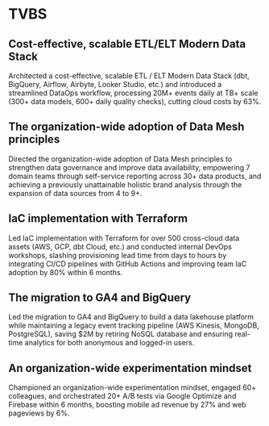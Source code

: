 # TVBS




## Cost-effective, scalable ETL/ELT Modern Data Stack
Architected a cost-effective, scalable ETL / ELT Modern Data Stack (dbt, BigQuery, Airflow, Airbyte, Looker Studio, etc.) and introduced a streamlined DataOps workflow, processing 20M+ events daily at TB+ scale (300+ data models, 600+ daily quality checks), cutting cloud costs by 63%.


## The organization-wide adoption of Data Mesh principles
Directed the organization-wide adoption of Data Mesh principles to strengthen data governance and improve data availability, empowering 7 domain teams through self-service reporting across 30+ data products, and achieving a previously unattainable holistic brand analysis through the expansion of data sources from 4 to 9+.


## IaC implementation with Terraform
Led IaC implementation with Terraform for over 500 cross-cloud data assets (AWS, GCP, dbt Cloud, etc.) and conducted internal DevOps workshops, slashing provisioning lead time from days to hours by integrating CI/CD pipelines with GitHub Actions and improving team IaC adoption by 80% within 6 months.


## The migration to GA4 and BigQuery
Led the migration to GA4 and BigQuery to build a data lakehouse platform while maintaining a legacy event tracking pipeline (AWS Kinesis, MongoDB, PostgreSQL), saving $2M by retiring NoSQL database and ensuring real-time analytics for both anonymous and logged-in users.


## An organization-wide experimentation mindset
Championed an organization-wide experimentation mindset, engaged 60+ colleagues, and orchestrated 20+ A/B tests via Google Optimize and Firebase within 6 months, boosting mobile ad revenue by 27% and web pageviews by 6%.